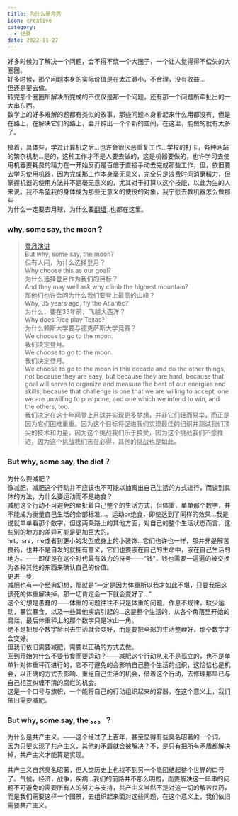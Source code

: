 ```yaml
---
title: 为什么是月亮
icon: creative
category:
  - 记录
date: 2022-11-27
---
```



好多时候为了解决一个问题，会不得不绕一个大圈子，一个让人觉得得不偿失的大圈圈。  
好多时候，那个问题本身的实际价值是在太过渺小，不合理，没有收益...  
但还是要去做。  
转完那个圈圈所解决所完成的不仅仅是那一个问题，还有那一个问题所牵扯出的一大串东西。  
数学上的好多难解的题都有类似的故事，那些问题本身看起来什么用都没有，但是在路上，在解决它们的路上，会开辟出一个个新的空间，在这里，能做的就有太多了。

接着，具体些，学过计算机之后...也许会很厌恶重复工作...学校的打卡，各种网站的繁杂机制...是的，这种工作才不是人要去做的，这是机器要做的，也许学习去使用机器要耗费的精力在一开始反而是百倍于直接手动去完成那些工作，但，依旧要去学习使用机器，因为完成那工作本身毫无意义，完全只是浪费时间消磨精力，但掌握机器的使用方法并不是毫无意义的，尤其对于打算以这个技能，以此为生的人来说。我不希望我的身体成为那些无意义的使役的对象，我宁愿去教机器怎么做那些  
为什么一定要去月球，为什么要[翻墙](go-to-moon.md)..也都在这里。

### why, some say, the moon？

>[登月演讲](https://www.bilibili.com/video/BV1dx41147hb?t=502.3)  
    But why, some say, the moon?  
    但有人问，为什么选择登月？  
    Why choose this as our goal?  
    为什么选择登月作为我们的目标？  
    And they may well ask why climb the highest mountain?  
    那他们也许会问为什么我们要登上最高的山峰？  
    Why, 35 years ago, fly the Atlantic?  
    为什么，要在35年前，飞越大西洋？  
    Why does Rice play Texas?  
    为什么赖斯大学要与德克萨斯大学竞赛？  
    We choose to go to the moon.  
    我们决定登月。  
    We choose to go to the moon.  
    我们决定登月。  
    We choose to go to the moon in this decade and do the other things, not because they are easy, but because they are hard, because that goal will serve to organize and measure the best of our energies and skills, because that challenge is one that we are willing to accept, one we are unwilling to postpone, and one which we intend to win, and the others, too.  
    我们决定在这十年间登上月球并实现更多梦想，并非它们轻而易举，而正是因为它们困难重重。因为这个目标将促进我们实现最佳的组织并测试我们顶尖的技术和力量，因为这个挑战我们乐于接受，因为这个挑战我们不愿推迟，因为这个挑战我们志在必得，其他的挑战也是如此。

### But why, some say, the diet？

为什么要减肥？  
像减肥，减肥这个行动并不应该也不可能以抽离出自己生活的方式进行，而谈到具体的方法，为什么要运动而不是绝食？  
减肥这个行动不可避免的牵扯着自己整个的生活方式，但体重，单单那个数字，并不能成为衡量自己生活的全部标准…。运动or绝食，即使达到了同样的效果…我是说就单单看那个数字，但这两条路上的其他方面，对自己的整个生活状态而言，这些别的地方的差异可能是更加巨大的。  
hrt，srs，rle或者到更小的发型或身上的小装饰…它们也许也一样，那并非是解苦良药，也并不是自发的就拥有意义，它们也要嵌在自己的生命中，嵌在自己生活的地方。——即使是在这个时代最有效力的符号——“钱”，钱也需要一遍遍的被交换为各种其他的东西来确认自己的价值。  
更进一步.  
减肥也有一个经典幻想，那就是“一定是因为体重所以我才如此不堪，只要我把这该死的体重解决掉，那一切肯定会一下就会变好了…”  
这个幻想是愚蠢的——体重的问题往往不只是体重的问题，作息不规律，缺少运动，暴饮暴食，以及一些其他疾病引起的…这是整个生活的，从各个角落里开始的腐烂，最后体重秤上的那个数字只是冰山一角。  
绝不是把那个数字掰回去生活就会变好，而是要把全部的生活整理好，那个数字才会变好。  
但我们依旧需要减肥，需要以正确的方式去做。  
回到开始为什么不要节食而要运动？——减肥这个行动从来不是孤立的，也不是单单针对体重秤而进行的，它不可避免的会影响自己整个生活的组织，这恰恰也是机会，以正确的方式去影响、重组自己生活的机会，借着这个行动，去修理那早已与自己相互纠缠不清的腐烂的机会。  
这是一个口号与旗帜，一个能将自己的行动组织起来的容器，在这个意义上，我们依旧需要减肥。  

### But why, some say, the 。。。？

为什么是共产主义。——这个经过了上百年，甚至显得有些臭名昭著的一个词。  
因为只要实现了共产主义，其他的矛盾就会被解决？不，是只有把所有矛盾都解决掉，共产主义才能算是实现。

共产主义自然臭名昭著，但人类历史上也找不到另一个能团结起整个世界的口号了。气候，经济，战争，疾病…我们的前路并不那么明朗，而要解决这一串串的问题不可避免的需要所有人的努力与支持，共产主义当然不是对这一切的解苦良药，而是我们需要这样一个图景，去组织起来面对这些问题，在这个意义上，我们依旧需要共产主义。
